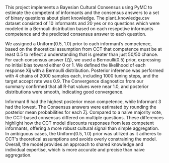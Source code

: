 This project implements a Bayesian Cultural Consensus using PyMC to estimate the competent of informants and the consensus answers to a set of binary questions about plant knowledge. The plant_knowledge.csv dataset consisted of 10 informants and 20 yes or no questions which were modeled in a Bernouli distribution based on each resepctive informants competence and the predicted consensus answer to each question.

We assigned a Uniform(0.5, 1.0) prior to each informant’s competence, based on the theoretical assumption from CCT that competence must be at least 0.5 to reflect a understanding that is greater than just 50/50 chance. For each consensus answer (Zj), we used a Bernoulli(0.5) prior, expressing no initial bias toward either 0 or 1. We defined the likelihood of each response Xij with a Bernoulli distribution. Posterior inference was performed with 4 chains of 2000 samples each, including 1000 tuning steps, and the target accept rate was 0.9. The Convergence diagnostics from our summary confirmed that all R-hat values were near 1.0, and posterior distributions were smooth, indicating good convergence.

Informant 6 had the highest posterior mean competence, while Informant 3 had the lowest. The Consensus answers were estimated by rounding the posterior mean probabilities for each Zj​. Compared to a naive majority vote, the CCT-based consensus differed on multiple questions. These differences highlight how the CCT model discounts responses from less competent informants, offering a more robust cultural signal than simple aggregation. In ambiguous cases, the Uniform(0.5, 1.0) prior was utilized as it adheres to CCT's theoretical assumptions and avoids overly constraining the model. Overall, the model provides an approach to shared knowledge and individual expertise, which is more accurate and precise than naive aggregation.

